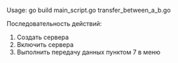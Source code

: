 Usage: go build main_script.go transfer_between_a_b.go

Последовательность действий:
1) Создать сервера
2) Включить сервера
3) Выполнить передачу данных пунктом 7 в меню
